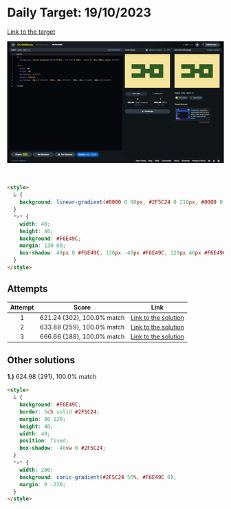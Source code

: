 # Daily Target: 19/10/2023

[Link to the target](https://cssbattle.dev/play/RajWqlqsnLREqAnipF9a)

![img](../images/target-solution/daily-target_2023-10-19.png)

<br>

```html
<style>
  & {
    background: linear-gradient(#0000 0 90px, #2F5C24 0 210px, #0000 0) 60px/280px space #F6E49C;
  }
  *>* {
    width: 40;
    height: 40;
    background: #F6E49C;
    margin: 130 60;
    box-shadow: 40px 0 #F6E49C, 120px -40px #F6E49C, 120px 40px #F6E49C, 200px 0 #F6E49C;
  }
</style>
```

## Attempts
| Attempt | Score | Link |
|:-:|:-:|:-:|
| 1 | 621.24 {302}, 100.0% match | [Link to the solution](../html/daily-target_2023-10-19_attempt-01.html) |
| 2 | 633.88 {259}, 100.0% match | [Link to the solution](../html/daily-target_2023-10-19_attempt-02.html) |
| 3 | 666.66 {188}, 100.0% match | [Link to the solution](../html/daily-target_2023-10-19_attempt-03.html) |

## Other solutions

**1.)** 624.98 {291}, 100.0% match
```html
<style>
  & {
    background: #F6E49C;
    border: 5ch solid #2F5C24;
    margin: 90 220;
    height: 40;
    width: 40;
    position: fixed;
    box-shadow: -40vw 0 #2F5C24;
  }
  *>* {
    width: 200;
    background: conic-gradient(#2F5C24 50%, #F6E49C 0);
    margin: 0 -220;
  }
</style>
```